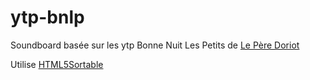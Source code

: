 # ytp-bnlp

Soundboard basée sur les ytp Bonne Nuit Les Petits de [Le Père Doriot](https://www.youtube.com/user/LePereDoriot)

Utilise [HTML5Sortable](https://github.com/lukasoppermann/html5sortable)
